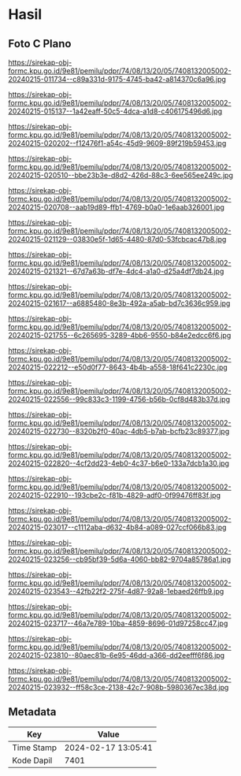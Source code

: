 # Hasil

## Foto C Plano

https://sirekap-obj-formc.kpu.go.id/9e81/pemilu/pdpr/74/08/13/20/05/7408132005002-20240215-011734--c89a331d-9175-4745-ba42-a814370c6a96.jpg

https://sirekap-obj-formc.kpu.go.id/9e81/pemilu/pdpr/74/08/13/20/05/7408132005002-20240215-015137--1a42eaff-50c5-4dca-a1d8-c406175496d6.jpg

https://sirekap-obj-formc.kpu.go.id/9e81/pemilu/pdpr/74/08/13/20/05/7408132005002-20240215-020202--f12476f1-a54c-45d9-9609-89f219b59453.jpg

https://sirekap-obj-formc.kpu.go.id/9e81/pemilu/pdpr/74/08/13/20/05/7408132005002-20240215-020510--bbe23b3e-d8d2-426d-88c3-6ee565ee249c.jpg

https://sirekap-obj-formc.kpu.go.id/9e81/pemilu/pdpr/74/08/13/20/05/7408132005002-20240215-020708--aab19d89-ffb1-4769-b0a0-1e6aab326001.jpg

https://sirekap-obj-formc.kpu.go.id/9e81/pemilu/pdpr/74/08/13/20/05/7408132005002-20240215-021129--03830e5f-1d65-4480-87d0-53fcbcac47b8.jpg

https://sirekap-obj-formc.kpu.go.id/9e81/pemilu/pdpr/74/08/13/20/05/7408132005002-20240215-021321--67d7a63b-df7e-4dc4-a1a0-d25a4df7db24.jpg

https://sirekap-obj-formc.kpu.go.id/9e81/pemilu/pdpr/74/08/13/20/05/7408132005002-20240215-021617--a6885480-8e3b-492a-a5ab-bd7c3636c959.jpg

https://sirekap-obj-formc.kpu.go.id/9e81/pemilu/pdpr/74/08/13/20/05/7408132005002-20240215-021755--6c265695-3289-4bb6-9550-b84e2edcc6f6.jpg

https://sirekap-obj-formc.kpu.go.id/9e81/pemilu/pdpr/74/08/13/20/05/7408132005002-20240215-022212--e50d0f77-8643-4b4b-a558-18f641c2230c.jpg

https://sirekap-obj-formc.kpu.go.id/9e81/pemilu/pdpr/74/08/13/20/05/7408132005002-20240215-022556--99c833c3-1199-4756-b56b-0cf8d483b37d.jpg

https://sirekap-obj-formc.kpu.go.id/9e81/pemilu/pdpr/74/08/13/20/05/7408132005002-20240215-022730--8320b2f0-40ac-4db5-b7ab-bcfb23c89377.jpg

https://sirekap-obj-formc.kpu.go.id/9e81/pemilu/pdpr/74/08/13/20/05/7408132005002-20240215-022820--4cf2dd23-4eb0-4c37-b6e0-133a7dcb1a30.jpg

https://sirekap-obj-formc.kpu.go.id/9e81/pemilu/pdpr/74/08/13/20/05/7408132005002-20240215-022910--193cbe2c-f81b-4829-adf0-0f99476ff83f.jpg

https://sirekap-obj-formc.kpu.go.id/9e81/pemilu/pdpr/74/08/13/20/05/7408132005002-20240215-023017--c1112aba-d632-4b84-a089-027ccf066b83.jpg

https://sirekap-obj-formc.kpu.go.id/9e81/pemilu/pdpr/74/08/13/20/05/7408132005002-20240215-023256--cb95bf39-5d6a-4060-bb82-9704a85786a1.jpg

https://sirekap-obj-formc.kpu.go.id/9e81/pemilu/pdpr/74/08/13/20/05/7408132005002-20240215-023543--42fb22f2-275f-4d87-92a8-1ebaed26ffb9.jpg

https://sirekap-obj-formc.kpu.go.id/9e81/pemilu/pdpr/74/08/13/20/05/7408132005002-20240215-023717--46a7e789-10ba-4859-8696-01d97258cc47.jpg

https://sirekap-obj-formc.kpu.go.id/9e81/pemilu/pdpr/74/08/13/20/05/7408132005002-20240215-023810--80aec81b-6e95-46dd-a366-dd2eefff6f86.jpg

https://sirekap-obj-formc.kpu.go.id/9e81/pemilu/pdpr/74/08/13/20/05/7408132005002-20240215-023932--ff58c3ce-2138-42c7-908b-5980367ec38d.jpg


## Metadata

| Key        | Value               |
| ---------- | ------------------- |
| Time Stamp | 2024-02-17 13:05:41 |
| Kode Dapil | 7401                |



